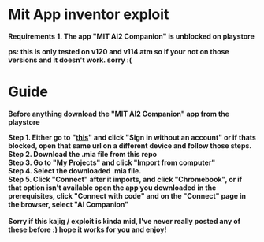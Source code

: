 # Mit App inventor exploit
**Requirements**
**1. The app "MIT AI2 Companion" is unblocked on playstore**

**ps: this is only tested on v120 and v114 atm so if your not on those versions and it doesn't work. sorry :(**

# Guide

**Before anything download the "MIT AI2 Companion" app from the playstore**

**Step 1. Either go to "[this](https://code.appinventor.mit.edu/)" and click "Sign in without an account" or if thats blocked, open that same url on a different device and follow those steps.**
<br>
**Step 2. Download the .mia file from this repo**
<br>
**Step 3. Go to "My Projects" and click "Import from computer"**
<br>
**Step 4. Select the downloaded .mia file.**
<br>
**Step 5. Click "Connect" after it imports, and click "Chromebook", or if that option isn't available open the app you downloaded in the prerequisites, click "Connect with code" and on the "Connect" page in the browser, select "AI Companion"**
<br>
<br>
**Sorry if this kajig / exploit is kinda mid, I've never really posted any of these before :) hope it works for you and enjoy!**
